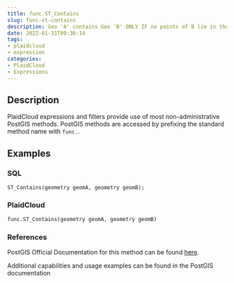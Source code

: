 ```yaml
---
title: func.ST_Contains
slug: func-st-contains
description: Geo 'A' contains Geo 'B' ONLY IF no points of B lie in the exterior of A, and at least one point of B interior lies in A interior
date: 2022-01-31T09:36:14
tags:
- plaidcloud
- expression
categories:
- PlaidCloud
- Expressions
---
```



## Description


PlaidCloud expressions and filters provide use of most non-administrative PostGIS methods. PostGIS methods are accessed by prefixing the standard method name with `func.`.



## Examples


### SQL



```
ST_Contains(geometry geomA, geometry geomB);
```


### PlaidCloud



```python
func.ST_Contains(geometry geomA, geometry geomB)
```


### References


PostGIS Official Documentation for this method can be found [here](https://postgis.net/docs/manual-3.1/ST_Contains.html).



Additional capabilities and usage examples can be found in the PostGIS documentation

